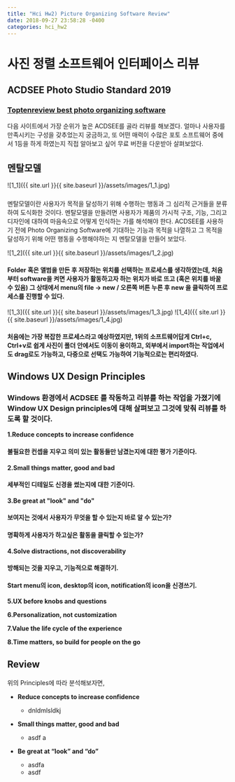 ```yaml
---
title: "Hci Hw2) Picture Organizing Software Review"
date: 2018-09-27 23:58:28 -0400
categories: hci_hw2
---
```


사진 정렬 소프트웨어 인터페이스 리뷰
===

## ACDSEE Photo Studio Standard 2019
### [Toptenreview best photo organizing software](https://www.toptenreviews.com/software/multimedia/best-photo-organizing-software/ "toptenreviews")

다음 사이트에서 가장 순위가 높은 ACDSEE를 골라 리뷰를 해보겠다. 얼마나 사용자를 만족시키는 구성을 갖추었는지 궁금하고, 또 어떤 매력이 수많은 포토 소프트웨어 중에서 1등을 하게 하였는지 직접 알아보고 싶어 무료 버전을 다운받아 살펴보았다. 


## 멘탈모델

![1_1]({{ site.url }}{{ site.baseurl }}/assets/images/1_1.jpg)
### 
멘탈모델이란 사용자가 목적을 달성하기 위해 수행하는 행동과 그 심리적 근거들을 분류하여 도식화한 것이다. 멘탈모델을 만들려면 사용자가 제품의 가시적 구조, 기능, 그리고 디자인에 대하여 마음속으로 어떻게 인식하는 가를 해석해야 한다. ACDSEE를 사용하기 전에 Photo Organizing Software에 기대하는 기능과 목적을 나열하고 그 목적을 달성하기 위해 어떤 행동을 수행해야하는 지 멘탈모델을 만들어 보았다.

![1_2]({{ site.url }}{{ site.baseurl }}/assets/images/1_2.jpg)
#### Folder 혹은 앨범을 만든 후 저장하는 위치를 선택하는 프로세스를 생각하였는데, 처음부터 software을 켜면 사용자가 활동하고자 하는 위치가 바로 뜨고 (혹은 위치를 바꿀 수 있음) 그 상태에서 menu의 file -> new / 오른쪽 버튼 누른 후 new 을 클릭하여 프로세스를 진행할 수 있다.
![1_3]({{ site.url }}{{ site.baseurl }}/assets/images/1_3.jpg)
![1_4]({{ site.url }}{{ site.baseurl }}/assets/images/1_4.jpg)
#### 처음에는 가장 복잡한 프로세스라고 예상하였지만, 1위의 소프트웨어답게 Ctrl+c, Ctrl+v로 쉽게 사진이 폴더 안에서도 이동이 용이하고, 외부에서 import하는 작업에서도 drag로도 가능하고, 다중으로 선택도 가능하여 기능적으로는 편리하였다.

## Windows UX Design Principles
### Windows 환경에서 ACDSEE 를 작동하고 리뷰를 하는 작업을 가졌기에 Window UX Design principles에 대해 살펴보고 그것에 맞춰 리뷰를 하도록 할 것이다.
**1.Reduce concepts to increase confidence**
#### 불필요한 컨셉을 지우고 의미 있는 활동들만 남겼는지에 대한 평가 기준이다.

**2.Small things matter, good and bad**
#### 세부적인 디테일도 신경을 썼는지에 대한 기준이다. 

**3.Be great at "look" and "do"**
#### 보여지는 것에서 사용자가 무엇을 할 수 있는지 바로 알 수 있는가?
#### 명확하게 사용자가 하고싶은 활동을 클릭할 수 있는가?

**4.Solve distractions, not discoverability**
#### 방해되는 것을 지우고, 기능적으로 해결하기.
#### Start menu의 icon, desktop의 icon, notification의 icon을 신경쓰기.

**5.UX before knobs and questions**

**6.Personalization, not customization**

**7.Value the life cycle of the experience**

**8.Time matters, so build for people on the go**

## Review
#### 
위의 Principles에 따라 분석해보자면,

* **Reduce concepts to increase confidence**
  * dnldmlsldkj

* **Small things matter, good and bad**
  * asdf a

* **Be great at “look” and “do”**
  * asdfa
  * asdf

